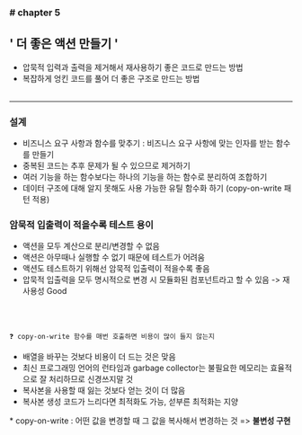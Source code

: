 ### \# chapter 5

## \' 더 좋은 액션 만들기 \'

- 압묵적 입력과 출력을 제거해서 재사용하기 좋은 코드로 만드는 방법
- 복잡하게 엉킨 코드를 풀어 더 좋은 구조로 만드는 방법<br><br>


<hr>


### 설계
- 비즈니스 요구 사항과 함수를 맞추기 : 비즈니스 요구 사항에 맞는 인자를 받는 함수를 만들기
- 중복된 코드는 추후 문제가 될 수 있으므로 제거하기
- 여러 기능을 하는 함수보다는 하나의 기능을 하는 함수로 분리하여 조합하기
- 데이터 구조에 대해 알지 못해도 사용 가능한 유틸 함수화 하기 (copy-on-write 패턴 적용)

### 암묵적 입출력이 적을수록 테스트 용이
- 액션을 모두 계산으로 분리/변경할 수 없음
- 액션은 아무때나 실행할 수 없기 때문에 테스트가 어려움
- 액션도 테스트하기 위해선 암묵적 입출력이 적을수록 좋음
- 압묵적 입출력을 모두 명시적으로 변경 시 모듈화된 컴포넌트라고 할 수 있음 -> 재사용성 Good

<br><br>

`❓ copy-on-write 함수를 매번 호출하면 비용이 많이 들지 않는지`
- 배열을 바꾸는 것보다 비용이 더 드는 것은 맞음
- 최신 프로그래밍 언어의 런타임과 garbage collector는 불필요한 메모리는 효율적으로 잘 처리하므로 신경쓰지말 것
- 복사본을 사용할 때 잃는 것보다 얻는 것이 더 많음
- 복사본 생성 코드가 느리다면 최적화도 가능, 섣부른 최적화는 지양

\* copy-on-write : 어떤 값을 변경할 때 그 값을 복사해서 변경하는 것 => **불변성 구현**<br>
